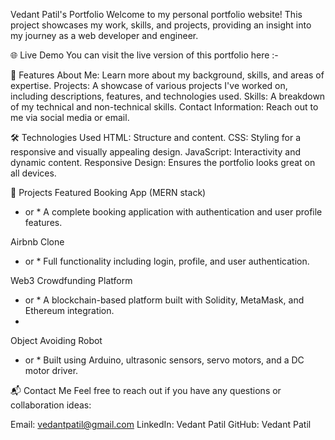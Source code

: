 Vedant Patil's Portfolio
Welcome to my personal portfolio website! This project showcases my work, skills, and projects, providing an insight into my journey as a web developer and engineer.

🌐 Live Demo
You can visit the live version of this portfolio here :- 

🚀 Features
About Me: Learn more about my background, skills, and areas of expertise.
Projects: A showcase of various projects I've worked on, including descriptions, features, and technologies used.
Skills: A breakdown of my technical and non-technical skills.
Contact Information: Reach out to me via social media or email.

🛠️ Technologies Used
HTML: Structure and content.
CSS: Styling for a responsive and visually appealing design.
JavaScript: Interactivity and dynamic content.
Responsive Design: Ensures the portfolio looks great on all devices.


🎯 Projects Featured
Booking App (MERN stack)
 - or * A complete booking application with authentication and user profile features.

Airbnb Clone
 - or * Full functionality including login, profile, and user authentication.

Web3 Crowdfunding Platform
 - or * A blockchain-based platform built with Solidity, MetaMask, and Ethereum integration.
 - 
Object Avoiding Robot
 - or * Built using Arduino, ultrasonic sensors, servo motors, and a DC motor driver.

📬 Contact Me
Feel free to reach out if you have any questions or collaboration ideas:

Email: vedantpatil@gmail.com
LinkedIn: Vedant Patil
GitHub: Vedant Patil
